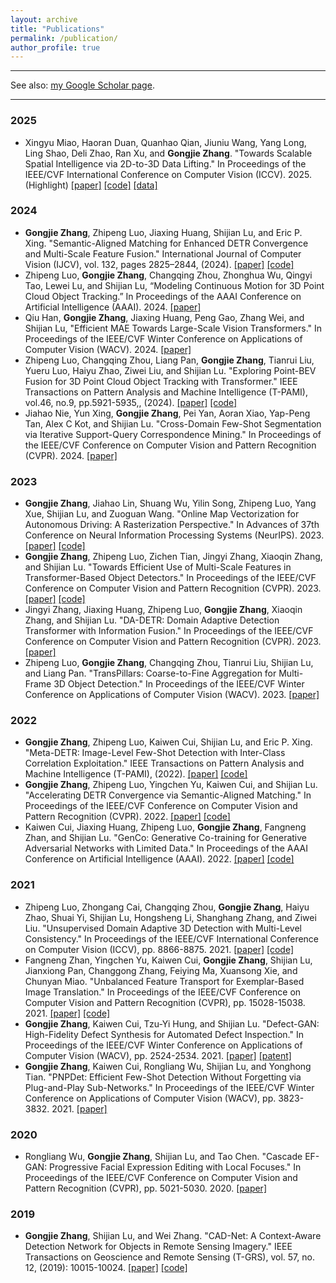 ```yaml
---
layout: archive
title: "Publications"
permalink: /publication/
author_profile: true
---
```



------

See also: [my Google Scholar page](https://scholar.google.com/citations?user=sRBTPp4AAAAJ&hl=en).

------

### 2025

* Xingyu Miao, Haoran Duan, Quanhao Qian, Jiuniu Wang, Yang Long, Ling Shao, Deli Zhao, Ran Xu, and **Gongjie Zhang**. "Towards Scalable Spatial Intelligence via 2D-to-3D Data Lifting." In Proceedings of the IEEE/CVF International Conference on Computer Vision (ICCV). 2025. (Highlight) [\[paper\]](https://www.arxiv.org/abs/2507.18678) [\[code\]](https://zhanggongjie.github.io/TowardsSSI-page/) [\[data\]](https://zhanggongjie.github.io/TowardsSSI-page/)


### 2024

* **Gongjie Zhang**, Zhipeng Luo, Jiaxing Huang, Shijian Lu, and Eric P. Xing. "Semantic-Aligned Matching for Enhanced DETR Convergence and Multi-Scale Feature Fusion." International Journal of Computer Vision (IJCV), vol. 132, pages 2825–2844, (2024). [\[paper\]](https://arxiv.org/abs/2207.14172) [\[code\]](https://github.com/ZhangGongjie/SAM-DETR)
* Zhipeng Luo, **Gongjie Zhang**, Changqing Zhou, Zhonghua Wu, Qingyi Tao, Lewei Lu, and Shijian Lu, “Modeling Continuous Motion for 3D Point Cloud Object Tracking.” In Proceedings of the AAAI Conference on Artificial Intelligence (AAAI). 2024. [\[paper\]](https://arxiv.org/pdf/2303.07605.pdf)
* Qiu Han, **Gongjie Zhang**, Jiaxing Huang, Peng Gao, Zhang Wei, and Shijian Lu, "Efficient MAE Towards Large-Scale Vision Transformers." In Proceedings of the IEEE/CVF Winter Conference on Applications of Computer Vision (WACV). 2024. [\[paper\]](https://openaccess.thecvf.com/content/WACV2024/papers/Han_Efficient_MAE_Towards_Large-Scale_Vision_Transformers_WACV_2024_paper.pdf)
* Zhipeng Luo, Changqing Zhou, Liang Pan, **Gongjie Zhang**, Tianrui Liu, Yueru Luo, Haiyu Zhao, Ziwei Liu, and Shijian Lu. "Exploring Point-BEV Fusion for 3D Point Cloud Object Tracking with Transformer." IEEE Transactions on Pattern Analysis and Machine Intelligence (T-PAMI), vol.46, no.9, pp.5921-5935,, (2024).  [\[paper\]](https://arxiv.org/abs/2208.05216) [\[code\]](https://github.com/Jasonkks/PTTR)
* Jiahao Nie, Yun Xing, **Gongjie Zhang**, Pei Yan, Aoran Xiao, Yap-Peng Tan, Alex C Kot, and Shijian Lu. "Cross-Domain Few-Shot Segmentation via Iterative Support-Query Correspondence Mining." In Proceedings of the IEEE/CVF Conference on Computer Vision and Pattern Recognition (CVPR). 2024. [\[paper\]](https://arxiv.org/abs/2401.08407)



### 2023

* **Gongjie Zhang**, Jiahao Lin, Shuang Wu, Yilin Song, Zhipeng Luo, Yang Xue, Shijian Lu, and Zuoguan Wang. "Online Map Vectorization for Autonomous Driving: A Rasterization Perspective." In Advances of 37th Conference on Neural Information Processing Systems (NeurIPS). 2023. [\[paper\]](https://arxiv.org/pdf/2306.10502) [\[code\]](https://github.com/ZhangGongjie/MapVR)
* **Gongjie Zhang**, Zhipeng Luo, Zichen Tian, Jingyi Zhang, Xiaoqin Zhang, and Shijian Lu. "Towards Efficient Use of Multi-Scale Features in Transformer-Based Object Detectors." In Proceedings of the IEEE/CVF Conference on Computer Vision and Pattern Recognition (CVPR). 2023. [\[paper\]](https://arxiv.org/abs/2208.11356) [\[code\]](https://github.com/ZhangGongjie/IMFA)
* Jingyi Zhang, Jiaxing Huang, Zhipeng Luo, **Gongjie Zhang**, Xiaoqin Zhang, and Shijian Lu. "DA-DETR: Domain Adaptive Detection Transformer with Information Fusion." In Proceedings of the IEEE/CVF Conference on Computer Vision and Pattern Recognition (CVPR). 2023. [\[paper\]](https://arxiv.org/abs/2103.17084)
* Zhipeng Luo, **Gongjie Zhang**, Changqing Zhou, Tianrui Liu, Shijian Lu, and Liang Pan. "TransPillars: Coarse-to-Fine Aggregation for Multi-Frame 3D Object Detection." In Proceedings of the IEEE/CVF Winter Conference on Applications of Computer Vision (WACV). 2023. [\[paper\]](https://arxiv.org/abs/2208.03141)


### 2022

* **Gongjie Zhang**, Zhipeng Luo, Kaiwen Cui, Shijian Lu, and Eric P. Xing. "Meta-DETR: Image-Level Few-Shot Detection with Inter-Class Correlation Exploitation." IEEE Transactions on Pattern Analysis and Machine Intelligence (T-PAMI), (2022). [\[paper\]](https://arxiv.org/abs/2208.00219) [\[code\]](https://github.com/ZhangGongjie/Meta-DETR)
* **Gongjie Zhang**, Zhipeng Luo, Yingchen Yu, Kaiwen Cui, and Shijian Lu. "Accelerating DETR Convergence via Semantic-Aligned Matching." In Proceedings of the IEEE/CVF Conference on Computer Vision and Pattern Recognition (CVPR). 2022. [\[paper\]](https://openaccess.thecvf.com/content/CVPR2022/papers/Zhang_Accelerating_DETR_Convergence_via_Semantic-Aligned_Matching_CVPR_2022_paper.pdf) [\[code\]](https://github.com/ZhangGongjie/SAM-DETR)
* Kaiwen Cui, Jiaxing Huang, Zhipeng Luo, **Gongjie Zhang**, Fangneng Zhan, and Shijian Lu. "GenCo: Generative Co-training for Generative Adversarial Networks with Limited Data." In Proceedings of the AAAI Conference on Artificial Intelligence (AAAI). 2022. [\[paper\]](https://arxiv.org/abs/2110.01254) [\[code\]](https://github.com/jxhuang0508/GenCo)


### 2021

* Zhipeng Luo, Zhongang Cai, Changqing Zhou, **Gongjie Zhang**, Haiyu Zhao, Shuai Yi, Shijian Lu, Hongsheng Li, Shanghang Zhang, and Ziwei Liu. "Unsupervised Domain Adaptive 3D Detection with Multi-Level Consistency." In Proceedings of the IEEE/CVF International Conference on Computer Vision (ICCV), pp. 8866-8875. 2021. [\[paper\]](https://arxiv.org/abs/2107.11355) [\[code\]](https://github.com/Jasonkks/mlcnet)
* Fangneng Zhan, Yingchen Yu, Kaiwen Cui, **Gongjie Zhang**, Shijian Lu, Jianxiong Pan, Changgong Zhang, Feiying Ma, Xuansong Xie, and Chunyan Miao. "Unbalanced Feature Transport for Exemplar-Based Image Translation." In Proceedings of the IEEE/CVF Conference on Computer Vision and Pattern Recognition (CVPR), pp. 15028-15038. 2021. [\[paper\]](https://arxiv.org/abs/2106.10482) [\[code\]](https://github.com/fnzhan/UNITE)
* **Gongjie Zhang**, Kaiwen Cui, Tzu-Yi Hung, and Shijian Lu. "Defect-GAN: High-Fidelity Defect Synthesis for Automated Defect Inspection." In Proceedings of the IEEE/CVF Winter Conference on Applications of Computer Vision (WACV), pp. 2524-2534. 2021. [\[paper\]](https://openaccess.thecvf.com/content/WACV2021/html/Zhang_Defect-GAN_High-Fidelity_Defect_Synthesis_for_Automated_Defect_Inspection_WACV_2021_paper.html) [\[patent\]](https://ip2sg.ipos.gov.sg/RPS/WP/CM/IPDetailsPTP.aspx?AppNbr=Y%2faS2er8WxptAtxjoj6u8DEx8cfpOMN8GICgGb5mIbRVRDecKX9Jx3HBgHeWUzIZjL%2bdJOZiK%2fysSt8QDO2evbnwzpyB5m7R3zMk02%2bB2QsiMtPNIJBAoIj7MNDpZqa3xxxes83yaz8wGEWMtn7Ry33l%2f6b88BYxnLblGVXfoYqL3U%2fnX9ylMQmpM%2f6nbLsD50Bzx4ZAq6kztZsI1tN2zCeN4DJtvCOPnzPbIGMpt93jMGgg8b87eOaXqMadGoVRwM5bLjawhJll6yVdMdea6c4vj%2bS00AoiiyBOiKMes6UJsoH0%2bU9%2f%2bL2D3UneZpQkvatmdEwQ6s2ggu9PXxPd2w%3d%3d)
* **Gongjie Zhang**, Kaiwen Cui, Rongliang Wu, Shijian Lu, and Yonghong Tian. "PNPDet: Efficient Few-Shot Detection Without Forgetting via Plug-and-Play Sub-Networks." In Proceedings of the IEEE/CVF Winter Conference on Applications of Computer Vision (WACV), pp. 3823-3832. 2021. [\[paper\]](https://openaccess.thecvf.com/content/WACV2021/html/Zhang_PNPDet_Efficient_Few-Shot_Detection_Without_Forgetting_via_Plug-and-Play_Sub-Networks_WACV_2021_paper.html)


### 2020

* Rongliang Wu, **Gongjie Zhang**, Shijian Lu, and Tao Chen. "Cascade EF-GAN: Progressive Facial Expression Editing with Local Focuses." In Proceedings of the IEEE/CVF Conference on Computer Vision and Pattern Recognition (CVPR), pp. 5021-5030. 2020. [\[paper\]](https://arxiv.org/abs/2003.05905)


### 2019

* **Gongjie Zhang**, Shijian Lu, and Wei Zhang. "CAD-Net: A Context-Aware Detection Network for Objects in Remote Sensing Imagery." IEEE Transactions on Geoscience and Remote Sensing (T-GRS), vol. 57, no. 12, (2019): 10015-10024. [\[paper\]](https://arxiv.org/abs/1903.00857) [\[code\]](https://github.com/ZhangGongjie/CAD-Net)



